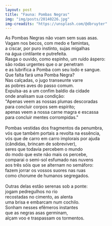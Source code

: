 ```yaml
---
layout: post
title: "Fauna: Pombas Negras"
img: "img/posts/20140226.jpg"
img-creadits: "https://unsplash.com/@dbruyter"
---
```


As Pombas Negras não voam sem suas asas.<br>
Vagam nos becos, com medo e famintas,<br>
a ciscar, por puro instinto, sujas migalhas<br>
na água cintilante e putrefeita.<br>
Rasga o ouvido, como espinho, um ruído áspero:<br>
são rodas urgentes que o ar penetram<br>
e as lubrifica a Pomba com seu lodo e sangue.<br>
Que falta fará uma Pomba Negra?<br>
Nas calçadas, o jugo transeunte varre<br>
as pobres aves do passo comum.<br>
Expulsa-as a um confim baldio da cidade<br>
onde analisam sua condição:<br>
"Apenas veem as nossas plumas descoradas<br>
para concluir corpos sem espírito;<br>
apenas veem a nossa carne magra e escassa<br>
para concluir mentes corrompidas."<br>
<br>
Pombas vestidas dos fragmentos da penumbra,<br>
vós que também portais a revolta na essência,<br>
vós que de carro em carro implorais por ajuda<br>
(cândidas, brincam de sobreviver),<br>
seres que todavia percebem o mundo<br>
do modo que este não mais os percebe,<br>
comparai o semi-sol esfumado nas nuvens<br>
aos três sóis que se alternam no semáforo:<br>
fazem jorrar os vossos suores nas ruas<br>
como chorume de humanos segregados.<br>
<br>
Outras delas estão serenas sob a ponte:<br>
jogam pedregulhos no rio<br>
recostadas no cimento, as alenta<br>
uma brisa e embarcam num cochilo.<br>
Sonham nesses efêmeros instantes<br>
que as negras asas germinam,<br>
alçam voo e traspassam os tormentos.<br>
